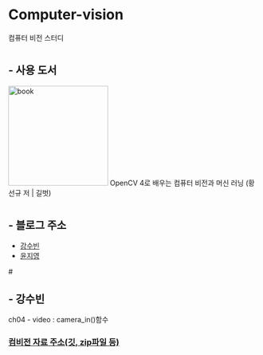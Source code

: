 # Computer-vision
컴퓨터 비전 스터디

# <h2>- 사용 도서</h2>
<img width="200" alt="book" src="https://user-images.githubusercontent.com/57608585/73136535-05818a80-4092-11ea-8f07-c6e7b44ababe.JPG">
  OpenCV 4로 배우는 컴퓨터 비전과 머신 러닝 (황선규 저 | 길벗)

# <h2>- 블로그 주소</h2>

- [강수빈](https://ksb0511.tistory.com/)
- [윤지영](https://ciri7630.tistory.com/)


#<h2>- 강수빈</h2>
ch04 - video : camera_in()함수 

[<h3>컴비전 자료 주소(깃, zip파일 등)</h3>](https://sunkyoo.github.io/opencv4cvml/)
